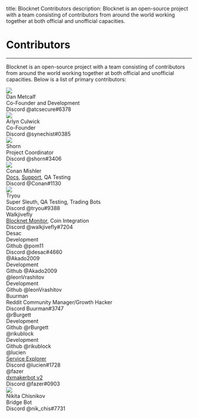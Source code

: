 title: Blocknet Contributors
description: Blocknet is an open-source project with a team consisting of contributors from around the world working together at both official and unofficial capacities.


# Contributors

---

Blocknet is an open-source project with a team consisting of contributors from around the world working together at both official and unofficial capacities. Below is a list of primary contributors:



<div id="bn-contributor-group">

<!-- contributor template -->
<!--
<div class="contributor">
	<div class="fa fa-user-circle" aria-hidden="true"></div>
	<div class="img-round"><img src="/img/contributors/[image-name]"></div>
	<div class="name">[name]&nbsp;&nbsp;
		<a href="" target="_blank"><i class="fa fa-linkedin-square fa-1x" aria-hidden="true"></i></a>
	</div>
	<div class="title">[title]</div>
	<div class="platform">Discord <span class="handle">[handle]</span></div>
</div> 
-->

<div class="contributor">
	<div class="img-round"><img src="/img/contributors/dan-metcalf.jpg"></div>
	<div class="name">Dan Metcalf&nbsp;&nbsp;
		<a href="https://www.linkedin.com/in/dan-metcalf-b821a812/" target="_blank"><i class="fa fa-linkedin-square" aria-hidden="true"></i></a>
	</div>
	<div class="title">Co-Founder and Development</div>
	<div class="platform">Discord <span class="handle">@atcsecure#6378</span></div>
</div>

<div class="contributor">
	<div class="img-round"><img src="/img/contributors/arlyn-culwick.jpg"></div>
	<div class="name">Arlyn Culwick&nbsp;&nbsp;
		<a href="https://www.linkedin.com/in/arlynculwick/" target="_blank"><i class="fa fa-linkedin-square fa-1x" aria-hidden="true"></i></a>
	</div>
	<div class="title">Co-Founder</div>
	<div class="platform">Discord <span class="handle">@synechist#0385</span></div>
</div>

<div class="contributor">
	<div class="img-round"><img src="/img/contributors/shorn.jpeg"></div>
	<div class="name">Shorn
        <a href="https://www.linkedin.com/in/shornkeld/" target="_blank"><i class="fa fa-linkedin-square fa-1x" aria-hidden="true"></i></a>
	</div>
	<div class="title">Project Coordinator</div>
	<div class="platform">Discord <span class="handle">@shorn#3406</span></div>
</div>

<div class="contributor"> 
	<div class="img-round"><img src="/img/contributors/conan-mishler.jpeg"></div>
	<div class="name">Conan Mishler 
        <a href="https://www.linkedin.com/in/conan-mishler-3974a76/" target="_blank"><i class="fa fa-linkedin-square fa-1x" aria-hidden="true"></i></a>
	</div>
	<div class="title"><a href="https://docs.blocknet.co"
	target="_blank">Docs</a>, <a href="https://discord.gg/vGa7GeCu8B" target="_blank">Support</a>, QA Testing</div>
	<div class="platform">Discord <span class="handle">@Conan#1130</span></div>
</div>

<div class="contributor">
	<div class="img-round"><img src="/img/contributors/tryou.png"></div>
	<div class="name">Tryou</div>
	<div class="title">Super Sleuth, QA Testing, Trading Bots</div>
	<div class="platform">Discord <span class="handle">@tryou#9388</span></div>
</div>

<div class="contributor">
	<div class="fa fa-user-circle" aria-hidden="true"></div>
	<div class="name">Walkjivefly</div>
	<div class="title"><a href="https://blocknetmonitor.com" target="_blank">Blocknet Monitor</a>, Coin Integration</div>
	<div class="platform">Discord <span class="handle">@walkjivefly#7204</span></div>
</div>

<div class="contributor">
	<div class="fa fa-user-circle" aria-hidden="true"></div>
	<div class="name">Desac</div>
	<div class="title">Development</div>
	<div class="platform">Github <span class="handle">@pom11</span></div>
	<div class="platform">Discord <span class="handle">@desac#4660</span></div>
</div>

<div class="contributor">
	<div class="fa fa-user-circle" aria-hidden="true"></div>
	<div class="name">@Akado2009</div>
	<div class="title">Development</div>
	<div class="platform">Github <span class="handle">@Akado2009</span></div>
</div>

<div class="contributor">
	<div class="fa fa-user-circle" aria-hidden="true"></div>
	<div class="name">@leonVrashitov</div>
	<div class="title">Development</div>
	<div class="platform">Github <span class="handle">@leonVrashitov</span></div>
</div>

<div class="contributor">
	<div class="fa fa-user-circle" aria-hidden="true"></div>
	<div class="name">Buurman</div>
	<div class="title">Reddit Community Manager/Growth Hacker</div>
	<div class="platform">Discord <span class="handle">Buurman#3747</span></div>
</div>

<div class="contributor">
	<div class="fa fa-user-circle" aria-hidden="true"></div>
	<div class="name">@rBurgett</div>
	<div class="title">Development</div>
	<div class="platform">Github <span class="handle">@rBurgett</span></div>
</div>

<!--
<div class="contributor">
	<div class="fa fa-user-circle" aria-hidden="true"></div>
	<div class="name">@Corvaxx</div>
	<div class="title">Development</div>
	<div class="platform">Github <span class="handle">@Corvaxx</span></div>
</div>
-->
	
<div class="contributor">
	<div class="fa fa-user-circle" aria-hidden="true"></div>
	<div class="name">@rikublock</div>
	<div class="title">Development</div>
	<div class="platform">Github <span class="handle">@rikublock</span></div>
</div>

<!--
<div class="contributor">
	<div class="fa fa-user-circle" aria-hidden="true"></div>
	<div class="name">@FrancoBenner</div>
	<div class="title">Development</div>
	<div class="platform">Github <span class="handle">@FrancoBenner</span></div>
</div>
-->

<!--
<div class="contributor">
	<div class="img-round"><img src="/img/contributors/thevoice.jpg"></div>
	<div class="name">@TheVoice</div>
	<div class="title">Support</div>
	<div class="platform">Discord <span class="handle">@TheVoice#8464</span></div>
</div>
-->
	
<!--
<div class="contributor">
	<div class="fa fa-user-circle" aria-hidden="true"></div>
	<div class="name">@Philip Marshall</div>
	<div class="title">Social Media Coordinator</div>
	<div class="platform">Discord <span class="handle">@Philip Marshall#9143</span></div>
</div>
-->
	
<div class="contributor">
	<div class="fa fa-user-circle" aria-hidden="true"></div>
	<div class="name">@lucien</div>
	<div class="title"><a href="https://service-explorer.core.cloudchainsinc.com/#/" target="_blank">Service Explorer</a></div>
	<div class="platform">Discord <span class="handle">@lucien#1728</span></div>
</div>

<div class="contributor">
	<div class="fa fa-user-circle" aria-hidden="true"></div>
	<div class="name">@fazer</div>
	<div class="title"><a href="https://github.com/nnmfnwl7/dxmakerbot/tree/fazer_dxmakerbot_latest_beta" target="_blank">dxmakerbot v2</a></div>
	<div class="platform">Discord <span class="handle">@fazer#0903</span></div>
</div>

<!--
<div class="contributor">
	<div class="fa fa-user-circle" aria-hidden="true"></div>
	<div class="name">@littleeagle&nbsp;&nbsp;
		<a href="https://twitter.com/littleeagle20" target="_blank"><i class="fa fa-twitter-square fa-1x" aria-hidden="true"></i></a>
	</div>
	<div class="title"><a href="https://blockdx.co/" target="_blank">blockdx.co</a></div>
	<div class="platform">Discord <span class="handle">@littleeagle#3663</span></div>
</div>
-->

<div class="contributor"> 
	<div class="img-round"><img src="/img/contributors/nikita-chisnikov.jpg"></div>
	<div class="name">Nikita Chisnikov</div>
	<div class="title">Bridge Bot</div>
	<div class="platform">Discord <span class="handle">@nik_chis#7731</span></div>
</div>

<!--
<div class="contributor">
	<div class="fa fa-user-circle" aria-hidden="true"></div>
	<div class="name">@redactedman</div>
	<div class="title">Operations</div>
	<div class="platform">Discord <span class="handle">@redactedman#8191</span></div>
</div>

</div>
-->

<script type="text/javascript">
// read instructions for related links in ../snippets/extras.md
var relatedLinks = [];
</script>

<!-- --8<-- "extras.md" -->





